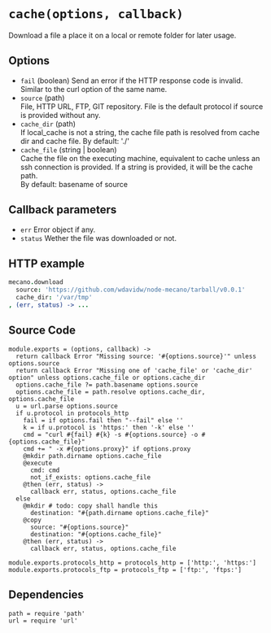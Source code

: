 
# `cache(options, callback)`

Download a file a place it on a local or remote folder for later usage.

## Options

*   `fail` (boolean)
    Send an error if the HTTP response code is invalid. Similar to the curl
    option of the same name.   
*   `source` (path)   
    File, HTTP URL, FTP, GIT repository. File is the default protocol if source
    is provided without any.   
*   `cache_dir` (path)   
    If local_cache is not a string, the cache file path is resolved from cache dir and cache file.
    By default: './'   
*   `cache_file` (string | boolean)   
    Cache the file on the executing machine, equivalent to cache unless an ssh connection is
    provided. If a string is provided, it will be the cache path.   
    By default: basename of source   

## Callback parameters

*   `err`
    Error object if any.
*   `status`
    Wether the file was downloaded or not.

## HTTP example

```coffee
mecano.download
  source: 'https://github.com/wdavidw/node-mecano/tarball/v0.0.1'
  cache_dir: '/var/tmp'
, (err, status) -> ...
```

## Source Code

    module.exports = (options, callback) ->
      return callback Error "Missing source: '#{options.source}'" unless options.source
      return callback Error "Missing one of 'cache_file' or 'cache_dir' option" unless options.cache_file or options.cache_dir
      options.cache_file ?= path.basename options.source
      options.cache_file = path.resolve options.cache_dir, options.cache_file
      u = url.parse options.source
      if u.protocol in protocols_http
        fail = if options.fail then "--fail" else ''
        k = if u.protocol is 'https:' then '-k' else ''
        cmd = "curl #{fail} #{k} -s #{options.source} -o #{options.cache_file}"
        cmd += " -x #{options.proxy}" if options.proxy
        @mkdir path.dirname options.cache_file
        @execute
          cmd: cmd
          not_if_exists: options.cache_file
        @then (err, status) ->
          callback err, status, options.cache_file
      else
        @mkdir # todo: copy shall handle this
          destination: "#{path.dirname options.cache_file}"
        @copy
          source: "#{options.source}"
          destination: "#{options.cache_file}"
        @then (err, status) ->
          callback err, status, options.cache_file
      
    module.exports.protocols_http = protocols_http = ['http:', 'https:']
    module.exports.protocols_ftp = protocols_ftp = ['ftp:', 'ftps:']

## Dependencies

    path = require 'path'
    url = require 'url'
